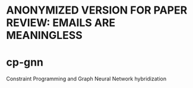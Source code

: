 # ANONYMIZED VERSION FOR PAPER REVIEW: EMAILS ARE MEANINGLESS

# cp-gnn
Constraint Programming and Graph Neural Network hybridization
